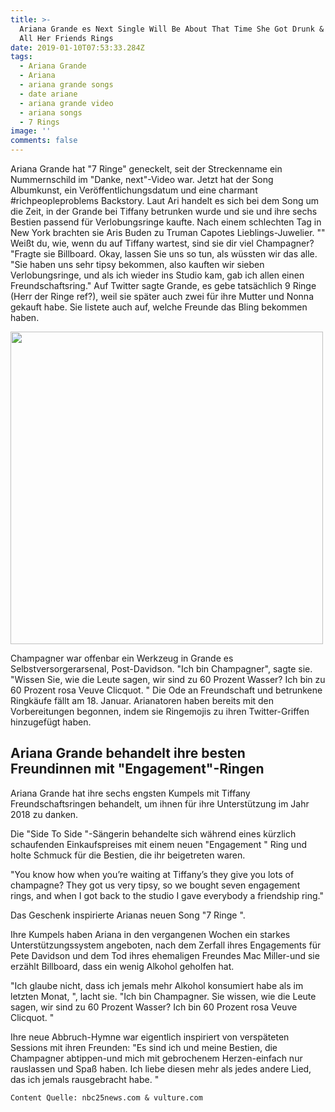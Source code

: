 ```yaml
---
title: >-
  Ariana Grande es Next Single Will Be About That Time She Got Drunk & Bought
  All Her Friends Rings
date: 2019-01-10T07:53:33.284Z
tags:
  - Ariana Grande
  - Ariana
  - ariana grande songs
  - date ariane
  - ariana grande video
  - ariana songs
  - 7 Rings
image: ''
comments: false
---
```

Ariana Grande hat "7 Ringe" geneckelt, seit der Streckenname ein Nummernschild im "Danke, next"-Video war. Jetzt hat der Song Albumkunst, ein Veröffentlichungsdatum und eine charmant #richpeopleproblems Backstory. Laut Ari handelt es sich bei dem Song um die Zeit, in der Grande bei Tiffany betrunken wurde und sie und ihre sechs Bestien passend für Verlobungsringe kaufte. Nach einem schlechten Tag in New York brachten sie Aris Buden zu Truman Capotes Lieblings-Juwelier. "" Weißt du, wie, wenn du auf Tiffany wartest, sind sie dir viel Champagner? "Fragte sie Billboard. Okay, lassen Sie uns so tun, als wüssten wir das alle. "Sie haben uns sehr tipsy bekommen, also kauften wir sieben Verlobungsringe, und als ich wieder ins Studio kam, gab ich allen einen Freundschaftsring." Auf Twitter sagte Grande, es gebe tatsächlich 9 Ringe (Herr der Ringe ref?), weil sie später auch zwei für ihre Mutter und Nonna gekauft habe. Sie listete auch auf, welche Freunde das Bling bekommen haben.

<img src="http://www4.pictures.zimbio.com/mp/JnSgP3MHncul.jpg" alt=" " height="500" width="">

Champagner war offenbar ein Werkzeug in Grande es Selbstversorgerarsenal, Post-Davidson. "Ich bin Champagner", sagte sie. "Wissen Sie, wie die Leute sagen, wir sind zu 60 Prozent Wasser? Ich bin zu 60 Prozent rosa Veuve Clicquot. " Die Ode an Freundschaft und betrunkene Ringkäufe fällt am 18. Januar. Arianatoren haben bereits mit den Vorbereitungen begonnen, indem sie Ringemojis zu ihren Twitter-Griffen hinzugefügt haben.

## Ariana Grande behandelt ihre besten Freundinnen mit "Engagement"-Ringen

Ariana Grande hat ihre sechs engsten Kumpels mit Tiffany Freundschaftsringen behandelt, um ihnen für ihre Unterstützung im Jahr 2018 zu danken.

Die  "Side To Side "-Sängerin behandelte sich während eines kürzlich schaufenden Einkaufspreises mit einem neuen  "Engagement " Ring und holte Schmuck für die Bestien, die ihr beigetreten waren.

"You know how when you’re waiting at Tiffany’s they give you lots of champagne? They got us very tipsy, so we bought seven engagement rings, and when I got back to the studio I gave everybody a friendship ring."

Das Geschenk inspirierte Arianas neuen Song  "7 Ringe ".

Ihre Kumpels haben Ariana in den vergangenen Wochen ein starkes Unterstützungssystem angeboten, nach dem Zerfall ihres Engagements für Pete Davidson und dem Tod ihres ehemaligen Freundes Mac Miller-und sie erzählt Billboard, dass ein wenig Alkohol geholfen hat.

 "Ich glaube nicht, dass ich jemals mehr Alkohol konsumiert habe als im letzten Monat, ", lacht sie.  "Ich bin Champagner. Sie wissen, wie die Leute sagen, wir sind zu 60 Prozent Wasser? Ich bin 60 Prozent rosa Veuve Clicquot.  "

Ihre neue Abbruch-Hymne war eigentlich inspiriert von verspäteten Sessions mit ihren Freunden:  "Es sind ich und meine Bestien, die Champagner abtippen-und mich mit gebrochenem Herzen-einfach nur rauslassen und Spaß haben. Ich liebe diesen mehr als jedes andere Lied, das ich jemals rausgebracht habe.  "

```
Content Quelle: nbc25news.com & vulture.com
```
